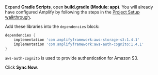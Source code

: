 Expand **Gradle Scripts**, open **build.gradle (Module: app)**. You will already have configured Amplify by following the steps in the [Project Setup walkthrough](~/lib/project-setup/create-application.md).

Add these libraries into the `dependencies` block:
```groovy
dependencies {
    implementation 'com.amplifyframework:aws-storage-s3:1.4.1'
    implementation 'com.amplifyframework:aws-auth-cognito:1.4.1'
}
```

`aws-auth-cognito` is used to provide authentication for Amazon S3.

Click **Sync Now**.
